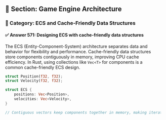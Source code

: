 ## 📘 Section: Game Engine Architecture
### 🔹 Category: ECS and Cache-Friendly Data Structures
#### ✅ Answer 571: Designing ECS with cache-friendly data structures

The ECS (Entity-Component-System) architecture separates data and behavior for flexibility and performance. Cache-friendly data structures store components contiguously in memory, improving CPU cache efficiency. In Rust, using collections like `Vec<T>` for components is a common cache-friendly ECS design.

```rust
struct Position(f32, f32);
struct Velocity(f32, f32);

struct ECS {
    positions: Vec<Position>,
    velocities: Vec<Velocity>,
}

// Contiguous vectors keep components together in memory, making iteration fast.
```
